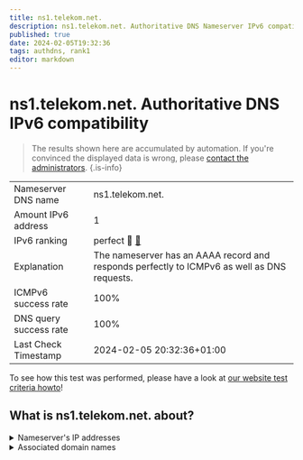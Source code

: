```yaml
---
title: ns1.telekom.net.
description: ns1.telekom.net. Authoritative DNS Nameserver IPv6 compatibility
published: true
date: 2024-02-05T19:32:36
tags: authdns, rank1
editor: markdown
---
```


# ns1.telekom.net. Authoritative DNS IPv6 compatibility

> The results shown here are accumulated by automation. If you're convinced the displayed data is wrong, please [contact the administrators](/howto/chat). 
{.is-info}




|   |   |
| - | - |
| Nameserver DNS name | ns1.telekom.net.
| Amount IPv6 address | 1
| IPv6 ranking | perfect :1st_place_medal: [🔗](/howto/ranking) |
| Explanation | The nameserver has an AAAA record and responds perfectly to ICMPv6 as well as DNS requests. |
| ICMPv6 success rate | 100%|
| DNS query success rate | 100% |
| Last Check Timestamp | 2024-02-05 20:32:36+01:00 |

To see how this test was performed, please have a look at [our website test criteria howto](/howto/testcriteria/authdns)!


## What is ns1.telekom.net. about?




<details>
<summary>Nameserver's IP addresses</summary>

2003:180:a:1000::53

</details>



<details>
<summary>Associated domain names</summary>

www.telekom.de

</details>
